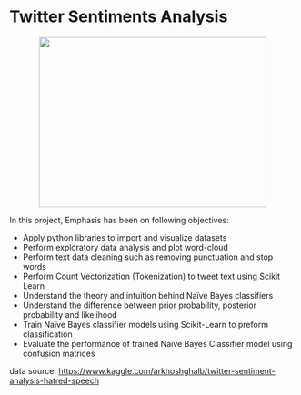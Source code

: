 # Twitter Sentiments Analysis

<p align ="center">
<img src="https://www.thehumancapitalhub.com/images/uploads_articles/64814-shutterstock_1073953772.jpg" width="400" height="300"/> 
</p>

In this project, Emphasis has been on following objectives:

* Apply python libraries to import and visualize datasets
* Perform exploratory data analysis and plot word-cloud
* Perform text data cleaning such as removing punctuation and stop words
* Perform Count Vectorization (Tokenization) to tweet text using Scikit Learn
* Understand the theory and intuition behind Naïve Bayes classifiers
* Understand the difference between prior probability, posterior probability and likelihood
* Train Naïve Bayes classifier models using Scikit-Learn to preform classification
* Evaluate the performance of trained Naïve Bayes Classifier model using confusion matrices

data source: https://www.kaggle.com/arkhoshghalb/twitter-sentiment-analysis-hatred-speech







